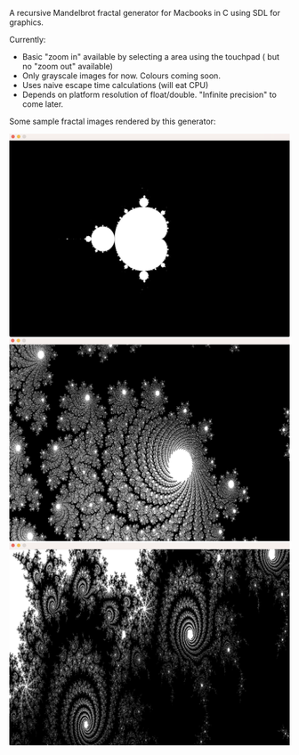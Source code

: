 A recursive Mandelbrot fractal generator for Macbooks in C using SDL for graphics. 

Currently:
* Basic "zoom in" available by selecting a area using the touchpad ( but no "zoom out" available)
* Only grayscale images for now. Colours coming soon.
* Uses naive escape time calculations (will eat CPU)
* Depends on platform resolution of float/double. "Infinite precision" to come later.

Some sample fractal images rendered by this generator:

![plot](./sample/image1.png)
![plot](./sample/image2.png)
![plot](./sample/image3.png)
